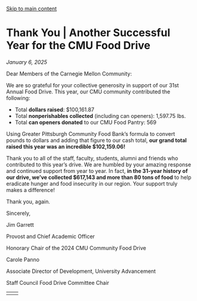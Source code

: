 [Skip to main content](https://www.cmu.edu/leadership/the-provost/campus-comms/01-06-25#main-content)

# Thank You \| Another Successful Year for the CMU Food Drive

_January 6, 2025_

Dear Members of the Carnegie Mellon Community:

We are so grateful for your collective generosity in support of our 31st Annual Food Drive. This year, our CMU community contributed the following:

- Total **dollars raised**: $100,161.87
- Total **nonperishables collected** (including can openers): 1,597.75 lbs.
- Total **can openers donated** to our CMU Food Pantry: 569

Using Greater Pittsburgh Community Food Bank’s formula to convert pounds to dollars and adding that figure to our cash total, **our grand total raised this year was an incredible $102,159.06!**

Thank you to all of the staff, faculty, students, alumni and friends who contributed to this year’s drive. We are humbled by your amazing response and continued support from year to year. In fact, **in the 31-year history of our drive, we’ve collected $617,143 and more than 80 tons of food** to help eradicate hunger and food insecurity in our region. Your support truly makes a difference!

Thank you, again.

Sincerely,

Jim Garrett

Provost and Chief Academic Officer

Honorary Chair of the 2024 CMU Community Food Drive

Carole Panno

Associate Director of Development, University Advancement

Staff Council Food Drive Committee Chair

|     |     |
| --- | --- |
|  |  |

